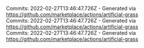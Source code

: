 Commits: 2022-02-27T13:46:47.726Z - Generated via https://github.com/marketplace/actions/artificial-grass
<br>
Commits: 2022-02-27T13:46:47.726Z - Generated via https://github.com/marketplace/actions/artificial-grass
<br>
Commits: 2022-02-27T13:46:47.726Z - Generated via https://github.com/marketplace/actions/artificial-grass
<br>
